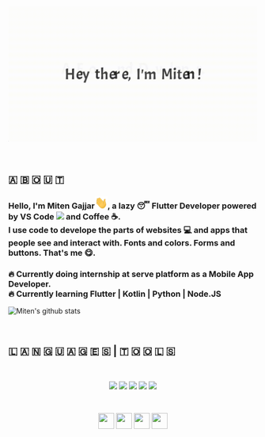 <p align="center">
    <img src="https://github.com/GajjarMiten/GajjarMiten/blob/master/intro.gif" >
    </img>
</p>

<br>

<h2>🇦 🇧 🇴 🇺 🇹</h2>

<p>
    <h3>Hello, I'm Miten Gajjar<img src="https://github.com/GajjarMiten/GajjarMiten/blob/master/Hi.gif" width="26px">, a lazy 😴 Flutter Developer powered by VS Code
        <img src="https://i.giphy.com/media/IdyAQJVN2kVPNUrojM/200.webp" width=20>
        and Coffee ☕️.<br>
        I use code to develope the parts of websites 💻 and apps that people see and interact with. Fonts and colors. Forms and buttons. That's me 😋.
    </h3>
</p>

 <h3>
    🔥 Currently doing internship at serve platform as a Mobile App Developer.<br>
    🔥 Currently learning Flutter | Kotlin | Python | Node.JS
 </h3>

 ![Miten's github stats](https://github-readme-stats.anuraghazra1.vercel.app/api?username=GajjarMiten&show_icons=true&hide_border=true)


<br>

<h2> 🇱 🇦 🇳 🇬 🇺 🇦 🇬 🇪 🇸 | 🇹 🇴 🇴 🇱 🇸 </h2>

<br>

 <p align="center">
    <img src="https://i.giphy.com/media/LMt9638dO8dftAjtco/200.webp" width="100">
    <img src="https://media3.giphy.com/media/kdFc8fubgS31b8DsVu/giphy.webp" width="100">
    <img src="https://i.giphy.com/media/KzJkzjggfGN5Py6nkT/200.webp" width="100">
    <img src="https://i.giphy.com/media/IdyAQJVN2kVPNUrojM/200.webp" width="100">
    <img src="https://media.giphy.com/media/Ri2TUcKlaOcaDBxFpY/giphy.gif" width="100">
</p>

<br>

<p align="middle"><a href="https://twitter.com/GajjarMiten"><img src="https://i.ibb.co/kmgQVyW/twitter.png" width="32px" height="32px"></a>  <a href="https://github.com/GajjarMiten"><img src="https://cdn.iconscout.com/icon/free/png-256/github-108-438008.png" width="32px" height="32px"></a> <a href="https://www.facebook.com/miten.gajjar.9"><img src="https://i.ibb.co/zmYNW4p/facebook.png" width="32px" height="32px"></a> <a href="https://www.linkedin.com/in/mitengajjar/"><img src="https://i.ibb.co/Kx2GSrT/linkedin.png" width="32px" height="32px"></a> </p>
